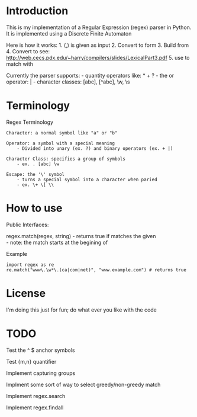 Introduction
============
This is my implementation of a Regular Expression (regex) parser in Python. It
is implemented using a Discrete Finite Automaton

Here is how it works:
    1. (<regex>,<string>) is given as input
    2. Convert <regex> to <postfix> form
    3. Build <NFA> from <postfix>
    4. Convert <NFA> to <DFA>
           see: http://web.cecs.pdx.edu/~harry/compilers/slides/LexicalPart3.pdf
    5. use <DFA> to match <regex> with <string>

Currently the parser supports:
    - quantity operators like: * + ?
    - the or operator: |
    - character classes: [abc], [^abc], \w, \s

Terminology
===========
Regex Terminology

    Character: a normal symbol like "a" or "b"

    Operator: a symbol with a special meaning
        - Divided into unary (ex. ?) and binary operators (ex. + |)

    Character Class: specifies a group of symbols
        - ex. . [abc] \w

    Escape: the '\' symbol
        - turns a special symbol into a character when paried
        - ex. \+ \[ \\

How to use
==========
Public Interfaces:

regex.match(regex, string)
    - returns true if <string> matches the given <regex>  
    - note: the match starts at the begining of <string>

Example

    import regex as re
    re.match("www\.\w*\.(ca|com|net)", "www.example.com") # returns true

License
=======
I'm doing this just for fun; do what ever you like with the code

TODO
====
Test the ^ $ anchor symbols

Test {m,n} quantifier

Implement capturing groups

Implment some sort of way to select greedy/non-greedy match

Implement regex.search

Implement regex.findall

